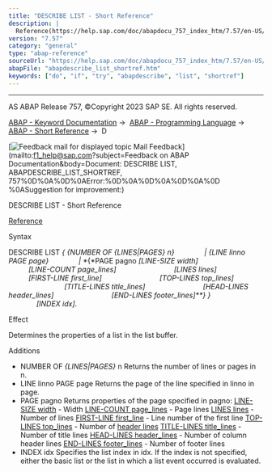 ```yaml
---
title: "DESCRIBE LIST - Short Reference"
description: |
  Reference(https://help.sap.com/doc/abapdocu_757_index_htm/7.57/en-US/abapdescribe_list.htm) Syntax DESCRIBE LIST  NUMBER OF LINESPAGES n  LINE linno PAGE page  PAGE pagno LINE-SIZE width LINE-COUNT page_lines LINES lines FIRST-LINE firs
version: "7.57"
category: "general"
type: "abap-reference"
sourceUrl: "https://help.sap.com/doc/abapdocu_757_index_htm/7.57/en-US/abapdescribe_list_shortref.htm"
abapFile: "abapdescribe_list_shortref.htm"
keywords: ["do", "if", "try", "abapdescribe", "list", "shortref"]
---
```


* * *

AS ABAP Release 757, ©Copyright 2023 SAP SE. All rights reserved.

[ABAP - Keyword Documentation](https://help.sap.com/doc/abapdocu_757_index_htm/7.57/en-US/abenabap.htm) →  [ABAP - Programming Language](https://help.sap.com/doc/abapdocu_757_index_htm/7.57/en-US/abenabap_reference.htm) →  [ABAP - Short Reference](https://help.sap.com/doc/abapdocu_757_index_htm/7.57/en-US/abenabap_shortref.htm) →  D

 [![](Mail.gif?object=Mail.gif&sap-language=EN "Feedback mail for displayed topic") Mail Feedback](mailto:f1_help@sap.com?subject=Feedback on ABAP Documentation&body=Document: DESCRIBE LIST, ABAPDESCRIBE_LIST_SHORTREF, 757%0D%0A%0D%0AError:%0D%0A%0D%0A%0D%0A%0D
%0ASuggestion for improvement:)

DESCRIBE LIST - Short Reference

[Reference](https://help.sap.com/doc/abapdocu_757_index_htm/7.57/en-US/abapdescribe_list.htm)

Syntax

DESCRIBE LIST *{* *{*NUMBER OF *{*LINES*|*PAGES*}* n*}*
              *|* *{*LINE linno PAGE page*}*
              *|* *{*PAGE pagno *\[*LINE-SIZE width*\]*
                            *\[*LINE-COUNT page\_lines*\]*
                            *\[*LINES lines*\]*
                            *\[*FIRST-LINE first\_line*\]*
                            *\[*TOP-LINES top\_lines*\]*
                            *\[*TITLE-LINES title\_lines*\]*
                            *\[*HEAD-LINES header\_lines*\]*
                            *\[*END-LINES footer\_lines*\]**}* *}*
              *\[*INDEX idx*\]*.

Effect

Determines the properties of a list in the list buffer.

Additions   

-   NUMBER OF *{*LINES*|*PAGES*}* n
    Returns the number of lines or pages in n.
-   LINE linno PAGE page
    Returns the page of the line specified in linno in page.
-   PAGE pagno
    Returns properties of the page specified in pagno:
    [LINE-SIZE width](https://help.sap.com/doc/abapdocu_757_index_htm/7.57/en-US/abapdescribe_list_page_properties.htm) - Width
    [LINE-COUNT page\_lines](https://help.sap.com/doc/abapdocu_757_index_htm/7.57/en-US/abapdescribe_list_page_properties.htm) - Page lines
    [LINES lines](https://help.sap.com/doc/abapdocu_757_index_htm/7.57/en-US/abapdescribe_list_page_properties.htm) - Number of lines
    [FIRST-LINE first\_line](https://help.sap.com/doc/abapdocu_757_index_htm/7.57/en-US/abapdescribe_list_page_properties.htm) - Line number of the first line
    [TOP-LINES top\_lines](https://help.sap.com/doc/abapdocu_757_index_htm/7.57/en-US/abapdescribe_list_page_properties.htm) - Number of [header lines](https://help.sap.com/doc/abapdocu_757_index_htm/7.57/en-US/abenheader_line_glosry.htm "Glossary Entry")
    [TITLE-LINES title\_lines](https://help.sap.com/doc/abapdocu_757_index_htm/7.57/en-US/abapdescribe_list_page_properties.htm) - Number of title lines
    [HEAD-LINES header\_lines](https://help.sap.com/doc/abapdocu_757_index_htm/7.57/en-US/abapdescribe_list_page_properties.htm) - Number of column header lines
    [END-LINES footer\_lines](https://help.sap.com/doc/abapdocu_757_index_htm/7.57/en-US/abapdescribe_list_page_properties.htm) - Number of footer lines
-   INDEX idx
    Specifies the list index in idx. If the index is not specified, either the basic list or the list in which a list event occurred is evaluated.